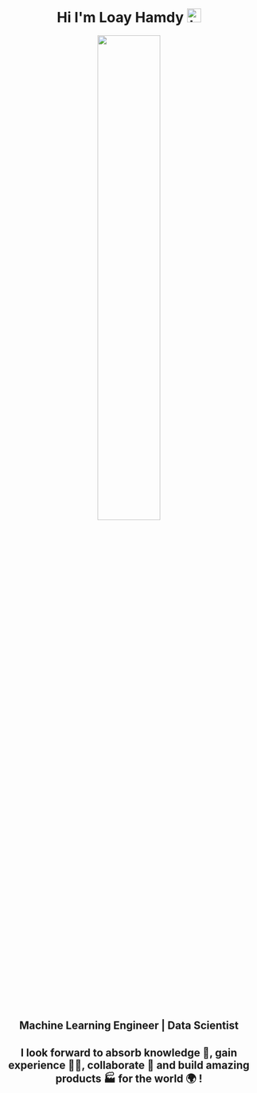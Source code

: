 <h1 align= "center"><b>Hi I'm Loay Hamdy <img src="https://user-images.githubusercontent.com/1303154/88677602-1635ba80-d120-11ea-84d8-d263ba5fc3c0.gif" width="28px" alt="hi"> </b></h1>
<p align="center"><img width=50% src="https://media.giphy.com/media/IThjAlJnD9WNO/giphy.gif"></p>
<h2 align= "center"><b>Machine Learning Engineer | Data Scientist</b></h2>
<h2 align= "center"><b>I look forward to absorb knowledge 🧠, gain experience 👨‍🏭, collaborate 🤝 and build amazing products 🏭 for the world 🌍 !</b></h2>

